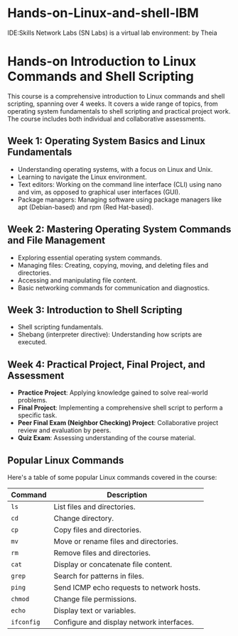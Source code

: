 # Hands-on-Linux-and-shell-IBM

IDE:Skills Network Labs (SN Labs) is a virtual lab environment: by Theia

# Hands-on Introduction to Linux Commands and Shell Scripting

This course is a comprehensive introduction to Linux commands and shell scripting, spanning over 4 weeks. It covers a wide range of topics, from operating system fundamentals to shell scripting and practical project work. The course includes both individual and collaborative assessments.

## Week 1: Operating System Basics and Linux Fundamentals
- Understanding operating systems, with a focus on Linux and Unix.
- Learning to navigate the Linux environment.
- Text editors: Working on the command line interface (CLI) using nano and vim, as opposed to graphical user interfaces (GUI).
- Package managers: Managing software using package managers like apt (Debian-based) and rpm (Red Hat-based).

## Week 2: Mastering Operating System Commands and File Management
- Exploring essential operating system commands.
- Managing files: Creating, copying, moving, and deleting files and directories.
- Accessing and manipulating file content.
- Basic networking commands for communication and diagnostics.

## Week 3: Introduction to Shell Scripting
- Shell scripting fundamentals.
- Shebang (interpreter directive): Understanding how scripts are executed.
  

## Week 4: Practical Project, Final Project, and Assessment
- **Practice Project**: Applying knowledge gained to solve real-world problems.
- **Final Project**: Implementing a comprehensive shell script to perform a specific task.
- **Peer Final Exam (Neighbor Checking) Project**: Collaborative project review and evaluation by peers.
- **Quiz Exam**: Assessing understanding of the course material.

## Popular Linux Commands

Here's a table of some popular Linux commands covered in the course:

| Command   | Description                                        |
|-----------|----------------------------------------------------|
| `ls`      | List files and directories.                       |
| `cd`      | Change directory.                                 |
| `cp`      | Copy files and directories.                       |
| `mv`      | Move or rename files and directories.             |
| `rm`      | Remove files and directories.                     |
| `cat`     | Display or concatenate file content.              |
| `grep`    | Search for patterns in files.                     |
| `ping`    | Send ICMP echo requests to network hosts.         |
| `chmod`   | Change file permissions.                          |
| `echo`    | Display text or variables.                        |
| `ifconfig`| Configure and display network interfaces.         |

